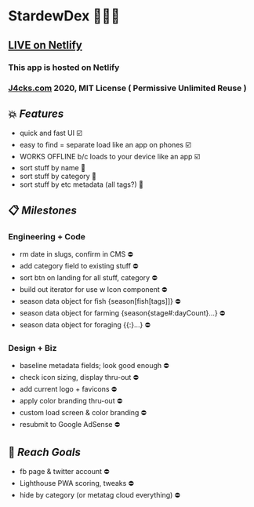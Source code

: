 # StardewDex 💫🐝📱

## [LIVE on Netlify](https://stardew.netlify.com/)

### This app is hosted on Netlify
### [J4cks.com](https://J4cks.com) 2020, MIT License ( Permissive Unlimited Reuse )

## 💥 _Features_
- quick and fast UI ☑️
- easy to find = separate load like an app on phones ☑️
- WORKS OFFLINE b/c loads to your device like an app ☑️
- sort stuff by name 🚧
- sort stuff by category 🚧
- sort stuff by etc metadata (all tags?) 🚧

## 📋 _Milestones_

### Engineering + Code
- rm date in slugs, confirm in CMS ⛔️
- add category field to existing stuff ⛔️
- sort btn on landing for all stuff, category ⛔️
- build out iterator for use w Icon component ⛔️
- season data object for fish {season[fish[tags]]} ⛔️
- season data object for farming {season{stage#:dayCount}...} ⛔️
- season data object for foraging {{:}...} ⛔️

### Design + Biz
- baseline metadata fields; look good enough ⛔️
- check icon sizing, display thru-out ⛔️
- add current logo + favicons ⛔️
- apply color branding thru-out ⛔️
- custom load screen & color branding ⛔️
- resubmit to Google AdSense ⛔️

## 🏁 _Reach Goals_
- fb page & twitter account ⛔️
- Lighthouse PWA scoring, tweaks ⛔️
- hide by category (or metatag cloud everything) ⛔️
